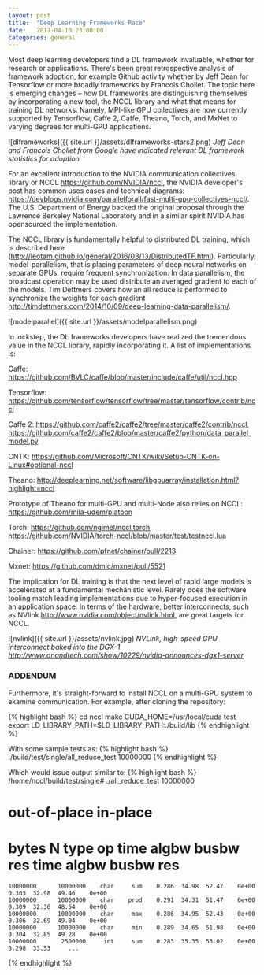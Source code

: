 ```yaml
---
layout: post
title:  "Deep Learning Frameworks Race"
date:   2017-04-10 23:00:00
categories: general
---
```


Most deep learning developers find a DL framework invaluable, whether for research or applications.  There's been great retrospective analysis of framework adoption, for example Github activity whether by Jeff Dean for Tensorflow or more broadly frameworks by Francois Chollet.  The topic here is emerging changes – how DL frameworks are distinguishing themselves by incorporating a new tool, the NCCL library and what that means for training DL networks.  Namely, MPI-like GPU collectives are now currently supported by Tensorflow, Caffe 2, Caffe, Theano, Torch, and MxNet to varying degrees for multi-GPU applications.

![dlframeworks]({{ site.url }}/assets/dlframeworks-stars2.png)
*Jeff Dean and Francois Chollet from Google have indicated relevant DL framework statistics for adoption*

For an excellent introduction to the NVIDIA communication collectives library or NCCL <https://github.com/NVIDIA/nccl>, the NVIDIA developer's post has common uses cases and technical diagrams: <https://devblogs.nvidia.com/parallelforall/fast-multi-gpu-collectives-nccl/>. The U.S. Department of Energy backed the original proposal through the Lawrence Berkeley National Laboratory and in a similar spirit NVIDIA has opensourced the implementation.

The NCCL library is fundamentally helpful to distributed DL training, which is described here (<http://leotam.github.io/general/2016/03/13/DistributedTF.html>).  Particularly, model-parallelism, that is placing parameters of deep neural networks on separate GPUs, require frequent synchronization. In data parallelism, the broadcast operation may be used distribute an averaged gradient to each of the models.  Tim Dettmers covers how an all reduce is performed to synchronize the weights for each gradient <http://timdettmers.com/2014/10/09/deep-learning-data-parallelism/>. 

![modelparallel]({{ site.url }}/assets/modelparallelism.png)

In lockstep, the DL frameworks developers have realized the tremendous value in the NCCL library, rapidly incorporating it.  A list of implementations is:

Caffe: <https://github.com/BVLC/caffe/blob/master/include/caffe/util/nccl.hpp>

Tensorflow: <https://github.com/tensorflow/tensorflow/tree/master/tensorflow/contrib/nccl>

Caffe 2: <https://github.com/caffe2/caffe2/tree/master/caffe2/contrib/nccl>, <https://github.com/caffe2/caffe2/blob/master/caffe2/python/data_parallel_model.py>

CNTK: <https://github.com/Microsoft/CNTK/wiki/Setup-CNTK-on-Linux#optional-nccl>

Theano: <http://deeplearning.net/software/libgpuarray/installation.html?highlight=nccl>

Prototype of Theano for multi-GPU and multi-Node also relies on NCCL: <https://github.com/mila-udem/platoon> 

Torch: <https://github.com/ngimel/nccl.torch>, <https://github.com/NVIDIA/torch-nccl/blob/master/test/testnccl.lua>

Chainer: <https://github.com/pfnet/chainer/pull/2213>

Mxnet: <https://github.com/dmlc/mxnet/pull/5521>

The implication for DL training is that the next level of rapid large models is accelerated at a fundamental mechanistic level.  Rarely does the software tooling match leading implementations due to hyper-focused execution in an application space.  In terms of the hardware, better interconnects, such as NVlink <http://www.nvidia.com/object/nvlink.html>, are great targets for NCCL.

![nvlink]({{ site.url }}/assets/nvlink.jpg)
*NVLink, high-speed GPU interconnect baked into the DGX-1 <http://www.anandtech.com/show/10229/nvidia-announces-dgx1-server>*

### ADDENDUM
Furthermore, it's straight-forward to install NCCL on a multi-GPU system to examine communication. For example, after cloning the repository:

{% highlight bash %}
cd nccl
make CUDA_HOME=/usr/local/cuda test
export LD_LIBRARY_PATH=$LD_LIBRARY_PATH:./build/lib
{% endhighlight %}

With some sample tests as:
{% highlight bash %}
./build/test/single/all_reduce_test 10000000
{% endhighlight %}

Which would issue output similar to:
{% highlight bash %}
/home/nccl/build/test/single# ./all_reduce_test 10000000									
#                                                 out-of-place                    in-place				
#      bytes             N    type      op     time  algbw  busbw      res     time  algbw  busbw      res						
    10000000      10000000    char     sum    0.286  34.98  52.47    0e+00    0.303  32.98  49.46    0e+00						
    10000000      10000000    char    prod    0.291  34.31  51.47    0e+00    0.309  32.36  48.54    0e+00						
    10000000      10000000    char     max    0.286  34.95  52.43    0e+00    0.306  32.69  49.04    0e+00						
    10000000      10000000    char     min    0.289  34.65  51.98    0e+00    0.304  32.85  49.28    0e+00						
    10000000       2500000     int     sum    0.283  35.35  53.02    0e+00    0.298  33.53     ...						
{% endhighlight %}
